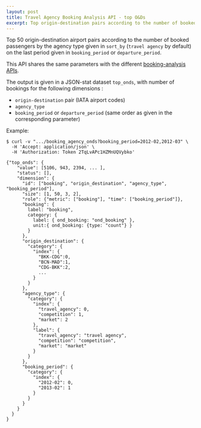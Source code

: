 ```yaml
---
layout: post
title: Travel Agency Booking Analysis API - top O&Ds
excerpt: Top origin-destination pairs according to the number of booked passengers
---
```


Top 50 origin-destination airport pairs according to the number of booked passengers by the agency type given in `sort_by` (`travel agency` by default) on the last period given in `booking_period` or `departure_period`.

This API shares the same parameters with the different [booking-analysis APIs](/2013/12/06/booking-analysis.html#parameters).

The output is given in a JSON-stat dataset `top_onds`, with number of bookings for the following dimensions :
* `origin-destination` pair (IATA airport codes)
* `agency_type`
* `booking_period` or `departure_period` (same order as given in the corresponding parameter)

Example:

    $ curl -v ".../booking_agency_onds?booking_period=2012-02,2012-03" \
      -H 'Accept: application/json' \
      -H 'Authorization: Token 2TqLvAPc1HZMnUQVybko'

    {"top_onds": {
        "value": [5106, 943, 2394, ... ],
        "status": [],
        "dimension": {
          "id": ["booking", "origin_destination", "agency_type", "booking_period"],
          "size": [1, 50, 3, 2],
          "role": {"metric": ["booking"], "time": ["booking_period"]},
          "booking": {
            label: "booking",
            category: {
              label: { ond_booking: "ond_booking" },
              unit:{ ond_booking: {type: "count"} }
            }
          },
          "origin_destination": {
            "category": {
              "index": {
                "BKK-CDG":0,
                "BCN-MAD":1,
                "CDG-BKK":2,
                ...
              }
            }
          },
          "agency_type": {
            "category": {
              "index": {
                "travel_agency": 0,
                "competition": 1,
                "market": 2
              },
              "label": {
                "travel_agency": "travel agency",
                "competition": "competition",
                "market": "market"
              }
            }
          },
          "booking_period": {
            "category": {
              "index": {
                "2012-02": 0,
                "2013-02": 1
              }
            }
          }
        }
      }
    }
